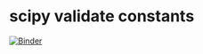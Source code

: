 # scipy validate constants
[![Binder](https://mybinder.org/badge_logo.svg)](https://mybinder.org/v2/gh/pyiron-dev/scipy-validate-constants/HEAD?labpath=validate.ipynb)
